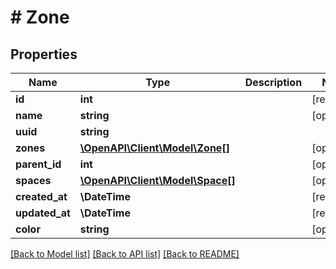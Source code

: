 # # Zone

## Properties

Name | Type | Description | Notes
------------ | ------------- | ------------- | -------------
**id** | **int** |  | [readonly]
**name** | **string** |  | [optional]
**uuid** | **string** |  |
**zones** | [**\OpenAPI\Client\Model\Zone[]**](Zone.md) |  | [optional]
**parent_id** | **int** |  | [optional]
**spaces** | [**\OpenAPI\Client\Model\Space[]**](Space.md) |  | [optional]
**created_at** | **\DateTime** |  | [readonly]
**updated_at** | **\DateTime** |  | [readonly]
**color** | **string** |  | [optional]

[[Back to Model list]](../../README.md#models) [[Back to API list]](../../README.md#endpoints) [[Back to README]](../../README.md)
